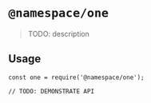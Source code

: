 # `@namespace/one`

> TODO: description

## Usage

```
const one = require('@namespace/one');

// TODO: DEMONSTRATE API
```

